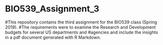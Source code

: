 # BIO539_Assignment_3
#This repository contains the third assignment for the BIO539 class (Spring 2019).
#The requirements were to examine the Research and Development budgets for several US departments and 
#agencies and include the insights in a pdf document generated with R Markdown.
